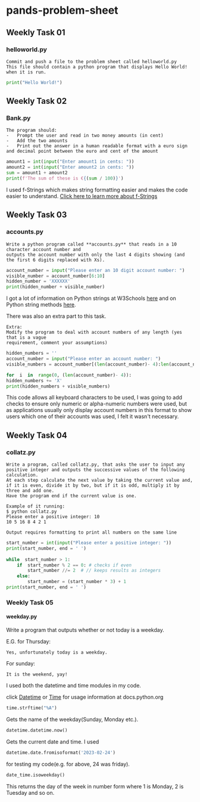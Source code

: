 # pands-problem-sheet

## Weekly Task 01
### helloworld.py
```
Commit and push a file to the problem sheet called helloworld.py
This file should contain a python program that displays Hello World! when it is run.
```
```python
print("Hello World!")
```

## Weekly Task 02
### Bank.py
```
The program should:
-   Prompt the user and read in two money amounts (in cent)
-   Add the two amounts
-   Print out the answer in a human readable format with a euro sign and decimal point between the euro and cent of the amount
```  
```python
amount1 = int(input("Enter amount1 in cents: "))
amount2 = int(input("Enter amount2 in cents: "))
sum = amount1 + amount2
print(f'The sum of these is €{(sum / 100)}')
```
I used f-Strings which makes string formatting easier and makes the code easier to understand.
[Click here to learn more about f-Strings](https://realpython.com/python-f-strings/)
## Weekly Task 03
### accounts.py
```
Write a python program called **accounts.py** that reads in a 10 character account number and 
outputs the account number with only the last 4 digits showing (and the first 6 digits replaced with Xs).
```
```python
account_number = input("Please enter an 10 digit account number: ")
visible_number = account_number[6:10]
hidden_number = 'XXXXXX'
print(hidden_number + visible_number)
```
 I got a lot of information on Python strings at W3Schools [here](https://www.w3schools.com/python/python_strings.asp) and on Python string methods [here](https://www.w3schools.com/python/python_ref_string.asp).
 
There was also an extra part to this task.
```
Extra:
Modify the program to deal with account numbers of any length (yes that is a vague 
requirement, comment your assumptions)
```
```python
hidden_numbers = ''
account_number = input("Please enter an account number: ")
visible_numbers = account_number[(len(account_number)- 4):len(account_number)]

for  i  in  range(0, (len(account_number)- 4)):
hidden_numbers += 'X'
print(hidden_numbers + visible_numbers)
```
This code allows all keyboard characters to be used, I was going to add checks to ensure only numeric or alpha-numeric numbers were used, but as applications usually only display account numbers  in this format to show users which one of their accounts was used, I felt it wasn't necessary.

## Weekly Task 04
### collatz.py
``` 
Write a program, called collatz.py, that asks the user to input any positive integer and outputs the successive values of the following calculation.
At each step calculate the next value by taking the current value and, if it is even, divide it by two, but if it is odd, multiply it by three and add one.
Have the program end if the current value is one.

Example of it running:
$ python collatz.py
Please enter a positive integer: 10
10 5 16 8 4 2 1

Output requires formatting to print all numbers on the same line
```
```python
start_number = int(input("Please enter a positive integer: "))
print(start_number, end = ' ') 
 
while  start_number > 1:
	if  start_number % 2 == 0: # checks if even
		start_number //= 2  # // keeps results as integers
	else:
		start_number = (start_number * 3) + 1
print(start_number, end = ' ')
```

### Weekly Task 05
#### weekday.py
Write a program that outputs whether or not today is a weekday.

E.G. for Thursday:
```
Yes, unfortunately today is a weekday.
```
For sunday:
```
It is the weekend, yay!
```

I used both the datetime and time modules in my code.

click [Datetime](https://docs.python.org/3/library/datetime.html) or 
[Time](https://docs.python.org/3/library/time.html?highlight=time#module-time) for usage information at docs.python.org

```python
time.strftime("%A")
```
Gets the name of the weekday(Sunday, Monday etc.).
```python
datetime.datetime.now()
```
Gets the current date and time. I used
```python
datetime.date.fromisoformat('2023-02-24')
```
for testing my code(e.g. for above, 24 was friday).
```python
date_time.isoweekday()
```
This returns the day of the week in number form where 1 is Monday, 2 is Tuesday and so on.

